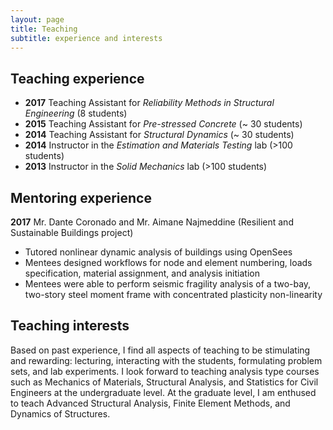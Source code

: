 ```yaml
---
layout: page
title: Teaching
subtitle: experience and interests
---
```



## Teaching experience

  * **2017** Teaching Assistant for _Reliability Methods in Structural Engineering_ (8 students)
  * **2015** Teaching Assistant for _Pre-stressed Concrete_ (~ 30 students)
  * **2014** Teaching Assistant for _Structural Dynamics_ (~ 30 students)
  * **2014** Instructor in the _Estimation and Materials Testing_ lab (>100 students)
  * **2013** Instructor in the _Solid Mechanics_ lab (>100 students) 

## Mentoring experience

**2017** Mr. Dante Coronado and Mr. Aimane Najmeddine (Resilient and Sustainable Buildings project)

  * Tutored nonlinear dynamic analysis of buildings using OpenSees
  * Mentees designed workflows for node and element numbering, loads specification, material assignment, and analysis initiation
  * Mentees were able to perform seismic fragility analysis of a two-bay, two-story steel moment frame with concentrated plasticity non-linearity

## Teaching interests

Based on past experience, I find all aspects of teaching to be stimulating and rewarding: lecturing, interacting with the students, formulating problem sets, and lab experiments. I look forward to teaching analysis type courses such as Mechanics of Materials, Structural Analysis, and Statistics for Civil Engineers at the undergraduate level. At the graduate level, I am enthused to teach Advanced Structural Analysis, Finite Element Methods, and Dynamics of Structures.
